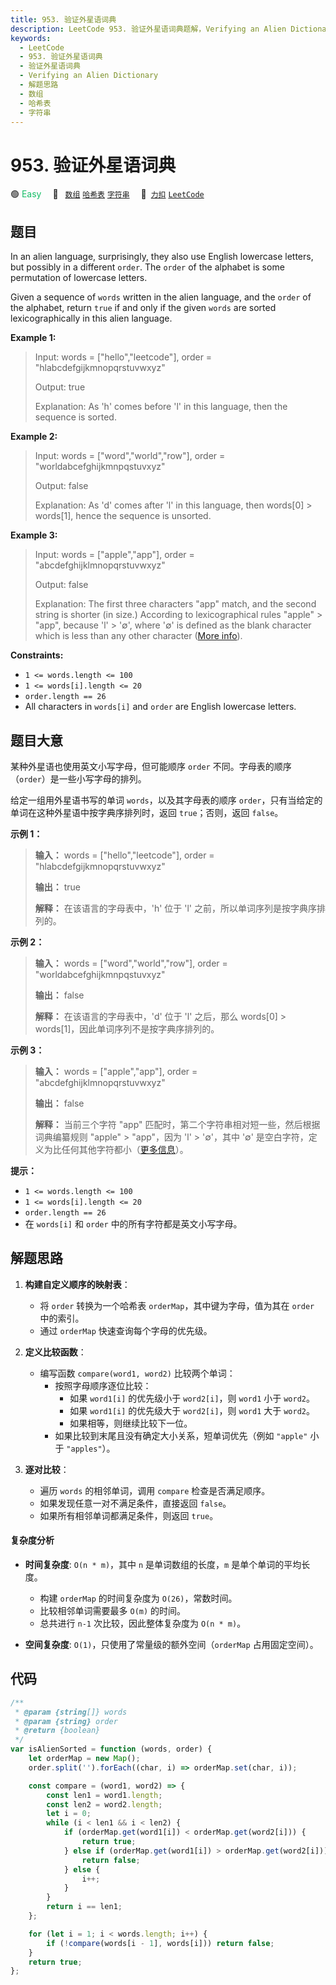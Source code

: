 ```yaml
---
title: 953. 验证外星语词典
description: LeetCode 953. 验证外星语词典题解，Verifying an Alien Dictionary，包含解题思路、复杂度分析以及完整的 JavaScript 代码实现。
keywords:
  - LeetCode
  - 953. 验证外星语词典
  - 验证外星语词典
  - Verifying an Alien Dictionary
  - 解题思路
  - 数组
  - 哈希表
  - 字符串
---
```


# 953. 验证外星语词典

🟢 <font color=#15bd66>Easy</font>&emsp; 🔖&ensp; [`数组`](/tag/array.md) [`哈希表`](/tag/hash-table.md) [`字符串`](/tag/string.md)&emsp; 🔗&ensp;[`力扣`](https://leetcode.cn/problems/verifying-an-alien-dictionary) [`LeetCode`](https://leetcode.com/problems/verifying-an-alien-dictionary)

## 题目

In an alien language, surprisingly, they also use English lowercase letters,
but possibly in a different `order`. The `order` of the alphabet is some
permutation of lowercase letters.

Given a sequence of `words` written in the alien language, and the `order` of
the alphabet, return `true` if and only if the given `words` are sorted
lexicographically in this alien language.

**Example 1:**

> Input: words = ["hello","leetcode"], order = "hlabcdefgijkmnopqrstuvwxyz"
>
> Output: true
>
> Explanation: As 'h' comes before 'l' in this language, then the sequence is sorted.

**Example 2:**

> Input: words = ["word","world","row"], order = "worldabcefghijkmnpqstuvxyz"
>
> Output: false
>
> Explanation: As 'd' comes after 'l' in this language, then words[0] > words[1], hence the sequence is unsorted.

**Example 3:**

> Input: words = ["apple","app"], order = "abcdefghijklmnopqrstuvwxyz"
>
> Output: false
>
> Explanation: The first three characters "app" match, and the second string is shorter (in size.) According to lexicographical rules "apple" > "app", because 'l' > '∅', where '∅' is defined as the blank character which is less than any other character ([More info](https://en.wikipedia.org/wiki/Lexicographical_order)).

**Constraints:**

- `1 <= words.length <= 100`
- `1 <= words[i].length <= 20`
- `order.length == 26`
- All characters in `words[i]` and `order` are English lowercase letters.

## 题目大意

某种外星语也使用英文小写字母，但可能顺序 `order` 不同。字母表的顺序（`order`）是一些小写字母的排列。

给定一组用外星语书写的单词 `words`，以及其字母表的顺序 `order`，只有当给定的单词在这种外星语中按字典序排列时，返回 `true`；否则，返回
`false`。

**示例 1：**

> **输入：** words = ["hello","leetcode"], order = "hlabcdefgijkmnopqrstuvwxyz"
>
> **输出：** true
>
> **解释：** 在该语言的字母表中，'h' 位于 'l' 之前，所以单词序列是按字典序排列的。

**示例 2：**

> **输入：** words = ["word","world","row"], order = "worldabcefghijkmnpqstuvxyz"
>
> **输出：** false
>
> **解释：** 在该语言的字母表中，'d' 位于 'l' 之后，那么 words[0] > words[1]，因此单词序列不是按字典序排列的。

**示例 3：**

> **输入：** words = ["apple","app"], order = "abcdefghijklmnopqrstuvwxyz"
>
> **输出：** false
>
> **解释：** 当前三个字符 "app" 匹配时，第二个字符串相对短一些，然后根据词典编纂规则 "apple" > "app"，因为 'l' > '∅'，其中 '∅' 是空白字符，定义为比任何其他字符都小（[更多信息](https://baike.baidu.com/item/%E5%AD%97%E5%85%B8%E5%BA%8F)）。

**提示：**

- `1 <= words.length <= 100`
- `1 <= words[i].length <= 20`
- `order.length == 26`
- 在 `words[i]` 和 `order` 中的所有字符都是英文小写字母。

## 解题思路

1. **构建自定义顺序的映射表**：

   - 将 `order` 转换为一个哈希表 `orderMap`，其中键为字母，值为其在 `order` 中的索引。
   - 通过 `orderMap` 快速查询每个字母的优先级。

2. **定义比较函数**：

   - 编写函数 `compare(word1, word2)` 比较两个单词：
     - 按照字母顺序逐位比较：
       - 如果 `word1[i]` 的优先级小于 `word2[i]`，则 `word1` 小于 `word2`。
       - 如果 `word1[i]` 的优先级大于 `word2[i]`，则 `word1` 大于 `word2`。
       - 如果相等，则继续比较下一位。
     - 如果比较到末尾且没有确定大小关系，短单词优先（例如 `"apple"` 小于 `"apples"`）。

3. **逐对比较**：

   - 遍历 `words` 的相邻单词，调用 `compare` 检查是否满足顺序。
   - 如果发现任意一对不满足条件，直接返回 `false`。
   - 如果所有相邻单词都满足条件，则返回 `true`。

#### 复杂度分析

- **时间复杂度**: `O(n * m)`，其中 `n` 是单词数组的长度，`m` 是单个单词的平均长度。

  - 构建 `orderMap` 的时间复杂度为 `O(26)`，常数时间。
  - 比较相邻单词需要最多 `O(m)` 的时间。
  - 总共进行 `n-1` 次比较，因此整体复杂度为 `O(n * m)`。

- **空间复杂度**: `O(1)`，只使用了常量级的额外空间（`orderMap` 占用固定空间）。

## 代码

```javascript
/**
 * @param {string[]} words
 * @param {string} order
 * @return {boolean}
 */
var isAlienSorted = function (words, order) {
	let orderMap = new Map();
	order.split('').forEach((char, i) => orderMap.set(char, i));

	const compare = (word1, word2) => {
		const len1 = word1.length;
		const len2 = word2.length;
		let i = 0;
		while (i < len1 && i < len2) {
			if (orderMap.get(word1[i]) < orderMap.get(word2[i])) {
				return true;
			} else if (orderMap.get(word1[i]) > orderMap.get(word2[i])) {
				return false;
			} else {
				i++;
			}
		}
		return i == len1;
	};

	for (let i = 1; i < words.length; i++) {
		if (!compare(words[i - 1], words[i])) return false;
	}
	return true;
};
```
